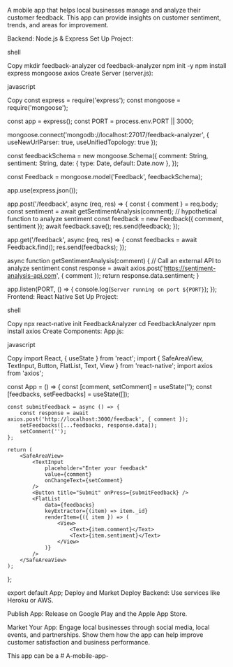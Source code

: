 A mobile app that helps local businesses manage and analyze their customer feedback. This app can provide insights on customer sentiment, trends, and areas for improvement.

Backend: Node.js & Express
Set Up Project:

shell

Copy
mkdir feedback-analyzer
cd feedback-analyzer
npm init -y
npm install express mongoose axios
Create Server (server.js):

javascript

Copy
const express = require('express');
const mongoose = require('mongoose');

const app = express();
const PORT = process.env.PORT || 3000;

mongoose.connect('mongodb://localhost:27017/feedback-analyzer', { useNewUrlParser: true, useUnifiedTopology: true });

const feedbackSchema = new mongoose.Schema({
    comment: String,
    sentiment: String,
    date: { type: Date, default: Date.now },
});

const Feedback = mongoose.model('Feedback', feedbackSchema);

app.use(express.json());

app.post('/feedback', async (req, res) => {
    const { comment } = req.body;
    const sentiment = await getSentimentAnalysis(comment); // hypothetical function to analyze sentiment
    const feedback = new Feedback({ comment, sentiment });
    await feedback.save();
    res.send(feedback);
});

app.get('/feedback', async (req, res) => {
    const feedbacks = await Feedback.find();
    res.send(feedbacks);
});

async function getSentimentAnalysis(comment) {
    // Call an external API to analyze sentiment
    const response = await axios.post('https://sentiment-analysis-api.com', { comment });
    return response.data.sentiment;
}

app.listen(PORT, () => {
    console.log(`Server running on port ${PORT}`);
});
Frontend: React Native
Set Up Project:

shell

Copy
npx react-native init FeedbackAnalyzer
cd FeedbackAnalyzer
npm install axios
Create Components: App.js:

javascript

Copy
import React, { useState } from 'react';
import { SafeAreaView, TextInput, Button, FlatList, Text, View } from 'react-native';
import axios from 'axios';

const App = () => {
    const [comment, setComment] = useState('');
    const [feedbacks, setFeedbacks] = useState([]);

    const submitFeedback = async () => {
        const response = await axios.post('http://localhost:3000/feedback', { comment });
        setFeedbacks([...feedbacks, response.data]);
        setComment('');
    };

    return (
        <SafeAreaView>
            <TextInput
                placeholder="Enter your feedback"
                value={comment}
                onChangeText={setComment}
            />
            <Button title="Submit" onPress={submitFeedback} />
            <FlatList
                data={feedbacks}
                keyExtractor={(item) => item._id}
                renderItem={({ item }) => (
                    <View>
                        <Text>{item.comment}</Text>
                        <Text>{item.sentiment}</Text>
                    </View>
                )}
            />
        </SafeAreaView>
    );
};

export default App;
Deploy and Market
Deploy Backend: Use services like Heroku or AWS.

Publish App: Release on Google Play and the Apple App Store.

Market Your App: Engage local businesses through social media, local events, and partnerships. Show them how the app can help improve customer satisfaction and business performance.

This app can be a # A-mobile-app-
